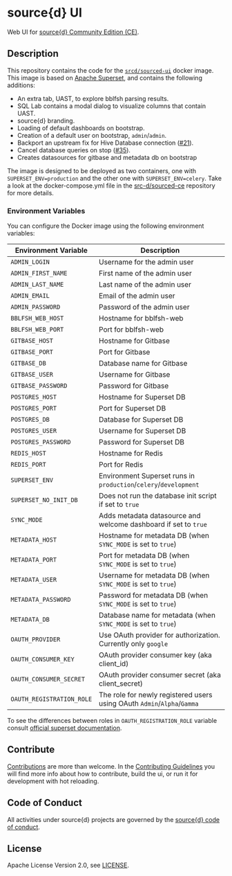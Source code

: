 # source{d} UI

Web UI for [source{d} Community Edition (CE)](https://github.com/src-d/sourced-ce).


## Description

This repository contains the code for the [`srcd/sourced-ui`](https://hub.docker.com/r/srcd/sourced-ui) docker image. This image is based on [Apache Superset](https://github.com/apache/incubator-superset), and contains the following additions:

- An extra tab, UAST, to explore bblfsh parsing results.
- SQL Lab contains a modal dialog to visualize columns that contain UAST.
- source{d} branding.
- Loading of default dashboards on bootstrap.
- Creation of a default user on bootstrap, `admin`/`admin`.
- Backport an upstream fix for Hive Database connection ([#21](https://github.com/src-d/sourced-ui/issues/21)).
- Cancel database queries on stop ([#35](https://github.com/src-d/sourced-ui/issues/35)).
- Creates datasources for gitbase and metadata db on bootstrap

The image is designed to be deployed as two containers, one with `SUPERSET_ENV=production` and the other one with `SUPERSET_ENV=celery`. Take a look at the docker-compose.yml file in the [src-d/sourced-ce](https://github.com/src-d/sourced-ce/blob/master/docker-compose.yml) repository for more details.

### Environment Variables

You can configure the Docker image using the following environment variables:

| Environment Variable      | Description                                                             |
|---------------------------|-------------------------------------------------------------------------|
| `ADMIN_LOGIN`             | Username for the admin user                                             |
| `ADMIN_FIRST_NAME`        | First name of the admin user                                            |
| `ADMIN_LAST_NAME`         | Last name of the admin user                                             |
| `ADMIN_EMAIL`             | Email of the admin user                                                 |
| `ADMIN_PASSWORD`          | Password of the admin user                                              |
| `BBLFSH_WEB_HOST`         | Hostname for bblfsh-web                                                 |
| `BBLFSH_WEB_PORT`         | Port for bblfsh-web                                                     |
| `GITBASE_HOST`            | Hostname for Gitbase                                                    |
| `GITBASE_PORT`            | Port for Gitbase                                                        |
| `GITBASE_DB`              | Database name for Gitbase                                               |
| `GITBASE_USER`            | Username for Gitbase                                                    |
| `GITBASE_PASSWORD`        | Password for Gitbase                                                    |
| `POSTGRES_HOST`           | Hostname for Superset DB                                                |
| `POSTGRES_PORT`           | Port for Superset DB                                                    |
| `POSTGRES_DB`             | Database for Superset DB                                                |
| `POSTGRES_USER`           | Username for Superset DB                                                |
| `POSTGRES_PASSWORD`       | Password for Superset DB                                                |
| `REDIS_HOST`              | Hostname for Redis                                                      |
| `REDIS_PORT`              | Port for Redis                                                          |
| `SUPERSET_ENV`            | Environment Superset runs in `production`/`celery`/`development`        |
| `SUPERSET_NO_INIT_DB`     | Does not run the database init script if set to `true`                  |
| `SYNC_MODE`               | Adds metadata datasource and welcome dashboard if set to `true`         |
| `METADATA_HOST`           | Hostname for metadata DB (when `SYNC_MODE` is set to `true`)            |
| `METADATA_PORT`           | Port for metadata DB (when `SYNC_MODE` is set to `true`)                |
| `METADATA_USER`           | Username for metadata DB (when `SYNC_MODE` is set to `true`)            |
| `METADATA_PASSWORD`       | Password for metadata DB (when `SYNC_MODE` is set to `true`)            |
| `METADATA_DB`             | Database name for metadata (when `SYNC_MODE` is set to `true`)          |
| `OAUTH_PROVIDER`          | Use OAuth provider for authorization. Currently only `google`           |
| `OAUTH_CONSUMER_KEY`      | OAuth provider consumer key (aka client_id)                             |
| `OAUTH_CONSUMER_SECRET`   | OAuth provider consumer secret (aka client_secret)                      |
| `OAUTH_REGISTRATION_ROLE` | The role for newly registered users using OAuth `Admin`/`Alpha`/`Gamma` |

To see the differences between roles in `OAUTH_REGISTRATION_ROLE` variable consult [official superset documentation](https://superset.incubator.apache.org/security.html#provided-roles).

## Contribute

[Contributions](https://github.com/src-d/sourced-ui/issues) are more than welcome. In the [Contributing Guidelines](./CONTRIBUTING.md) you will find more info about how to contribute, build the ui, or run it for development with hot reloading. 


## Code of Conduct

All activities under source{d} projects are governed by the
[source{d} code of conduct](https://github.com/src-d/guide/blob/master/.github/CODE_OF_CONDUCT.md).


## License

Apache License Version 2.0, see [LICENSE](LICENSE.md).

